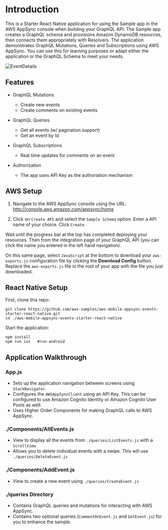 # Introduction

This is a Starter React Native application for using the Sample app in the AWS AppSync console when building your GraphQL API. The Sample app creates a GraphQL schema and provisions Amazon DynamoDB resources, then connects them appropriately with Resolvers. The application demonstrates GraphQL Mutations, Queries and Subscriptions using AWS AppSync. You can use this for learning purposes or adapt either the application or the GraphQL Schema to meet your needs.

![EventDetails](media/DeleteEvents.png)

## Features

- GraphQL Mutations
  - Create new events
  - Create comments on existing events

- GraphQL Queries
  - Get all events (w/ pagination support)
  - Get an event by Id

- GraphQL Subscriptions
  - Real time updates for comments on an event

- Authorization
  - The app uses API Key as the authoriation mechanism

## AWS Setup

1. Navigate to the AWS AppSync console using the URL: http://console.aws.amazon.com/appsync/home

2. Click on `Create API` and select the `Sample Schema` option. Enter a API name of your choice. Click `Create`.

Wait until the progress bar at the top has completed deploying your resources. Then from the integration page of your GraphQL API (you can click the name you entered in the left hand navigation). 

On this same page, select `JavaScript` at the bottom to download your `aws-exports.js` configuration file by clicking the **Download Config** button. Replace the `aws-exports.js` file in the root of your app with the file you just downloaded.

## React Native Setup

First, clone this repo:

```
git clone https://github.com/aws-samples/aws-mobile-appsync-events-starter-react-native.git
cd ./aws-mobile-appsync-events-starter-react-native
```

Start the application:

```
npm install 
npm run ios   #run-android
```

## Application Walkthrough

### App.js

- Sets up the application navigation between screens using `StackNavigator`.
- Configures the `AWSAppSyncClient` using an API Key. This can be configured to use Amazon Cognito Identity or Amazon Cognito User Pools as well.
- Uses Higher Order Components for making GraphQL calls to AWS AppSync.

### ./Components/AllEvents.js

- View to display all the events from `./queries/ListEvents.js` with a `ScrollView`
- Allows you to delete individual events with a swipe. This will use `./queries/DeleteEvent.js`

### ./Components/AddEvent.js

- View to create a new event using `./queries/CreateEvent.js`

### ./queries Directory

- Contains GraphQL queries and mutations for interacting with AWS AppSync.
- Contains two optional queries (`CommentOnEvent.js` and `GetEvent.js`) for you to enhance the sample.
